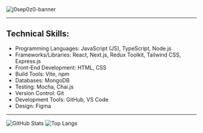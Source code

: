 ![j0sep0z0-banner](https://github.com/user-attachments/assets/d4a369d2-dc15-4452-9d8d-168404b5a59e)

---

## **Technical Skills:** ##

* Programming Languages: JavaScript (JS), TypeScript, Node.js
* Frameworks/Libraries: React, Next.js, Redux Toolkit, Tailwind CSS, Express.js
* Front-End Development: HTML, CSS
* Build Tools: Vite, npm
* Databases: MongoDB
* Testing: Mocha, Chai.js
* Version Control: Git
* Development Tools: GitHub, VS Code
* Design: Figma

---

![GitHub Stats](https://github-readme-stats.vercel.app/api?username=j0sep0z0&show_icons=true&theme=transparent) 
![Top Langs](https://github-readme-stats.vercel.app/api/top-langs/?username=j0sep0z0&layout=compact&theme=transparent)














